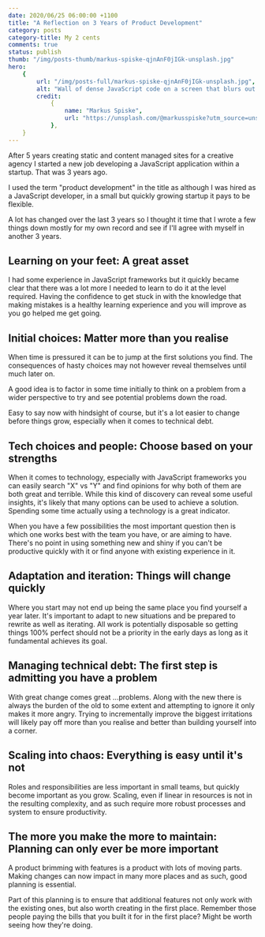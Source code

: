 ```yaml
---
date: 2020/06/25 06:00:00 +1100
title: "A Reflection on 3 Years of Product Development"
category: posts
category-title: My 2 cents
comments: true
status: publish
thumb: "/img/posts-thumb/markus-spiske-qjnAnF0jIGk-unsplash.jpg"
hero:
    {
        url: "/img/posts-full/markus-spiske-qjnAnF0jIGk-unsplash.jpg",
        alt: "Wall of dense JavaScript code on a screen that blurs out at the edges",
        credit:
            {
                name: "Markus Spiske",
                url: "https://unsplash.com/@markusspiske?utm_source=unsplash&amp;utm_medium=referral&amp;utm_content=creditBadge",
            },
    }
---
```


After 5 years creating static and content managed sites for a creative agency I started a new job developing a JavaScript application within a startup. That was 3 years ago.

I used the term "product development" in the title as although I was hired as a JavaScript developer, in a small but quickly growing startup it pays to be flexible.

A lot has changed over the last 3 years so I thought it time that I wrote a few things down mostly for my own record and see if I'll agree with myself in another 3 years.

## Learning on your feet: A great asset

I had some experience in JavaScript frameworks but it quickly became clear that there was a lot more I needed to learn to do it at the level required. Having the confidence to get stuck in with the knowledge that making mistakes is a healthy learning experience and you will improve as you go helped me get going.

## Initial choices: Matter more than you realise

When time is pressured it can be to jump at the first solutions you find. The consequences of hasty choices may not however reveal themselves until much later on.

A good idea is to factor in some time initially to think on a problem from a wider perspective to try and see potential problems down the road.

Easy to say now with hindsight of course, but it's a lot easier to change before things grow, especially when it comes to technical debt.

## Tech choices and people: Choose based on your strengths

When it comes to technology, especially with JavaScript frameworks you can easily search "X" vs "Y" and find opinions for why both of them are both great and terrible. While this kind of discovery can reveal some useful insights, it's likely that many options can be used to achieve a solution. Spending some time actually using a technology is a great indicator.

When you have a few possibilities the most important question then is which one works best with the team you have, or are aiming to have. There's no point in using something new and shiny if you can't be productive quickly with it or find anyone with existing experience in it.

## Adaptation and iteration: Things will change quickly

Where you start may not end up being the same place you find yourself a year later.
It's important to adapt to new situations and be prepared to rewrite as well as iterating. All work is potentially disposable so getting things 100% perfect should not be a priority in the early days as long as it fundamental achieves its goal.

## Managing technical debt: The first step is admitting you have a problem

With great change comes great ...problems. Along with the new there is always the burden of the old to some extent and attempting to ignore it only makes it more angry. Trying to incrementally improve the biggest irritations will likely pay off more than you realise and better than building yourself into a corner.

## Scaling into chaos: Everything is easy until it's not

Roles and responsibilities are less important in small teams, but quickly become important as you grow. Scaling, even if linear in resources is not in the resulting complexity, and as such require more robust processes and system to ensure productivity.

## The more you make the more to maintain: Planning can only ever be more important

A product brimming with features is a product with lots of moving parts. Making changes can now impact in many more places and as such, good planning is essential.

Part of this planning is to ensure that additional features not only work with the existing ones, but also worth creating in the first place. Remember those people paying the bills that you built it for in the first place? Might be worth seeing how they're doing.
